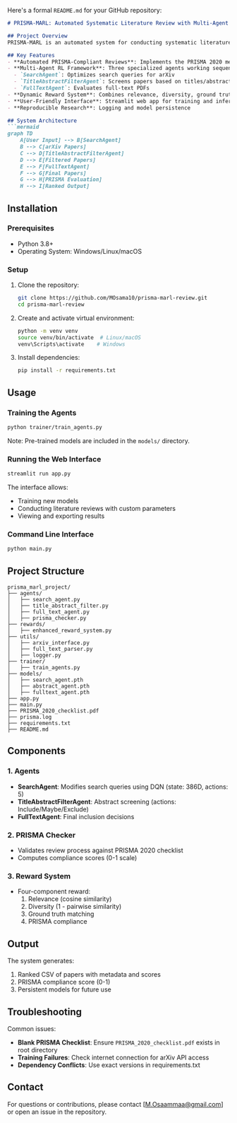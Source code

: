 Here's a formal `README.md` for your GitHub repository:

```markdown
# PRISMA-MARL: Automated Systematic Literature Review with Multi-Agent Reinforcement Learning

## Project Overview
PRISMA-MARL is an automated system for conducting systematic literature reviews in compliance with the PRISMA 2020 guidelines. The system leverages a Multi-Agent Reinforcement Learning (MARL) framework with Deep Q-Networks (DQNs) to streamline the literature review process through three specialized agents that handle search, abstract screening, and full-text evaluation. The system includes a web interface for user interaction and produces ranked paper lists with PRISMA compliance scores.

## Key Features
- **Automated PRISMA-Compliant Reviews**: Implements the PRISMA 2020 methodology for systematic reviews
- **Multi-Agent RL Framework**: Three specialized agents working sequentially:
  - `SearchAgent`: Optimizes search queries for arXiv
  - `TitleAbstractFilterAgent`: Screens papers based on titles/abstracts
  - `FullTextAgent`: Evaluates full-text PDFs
- **Dynamic Reward System**: Combines relevance, diversity, ground truth matching, and PRISMA compliance
- **User-Friendly Interface**: Streamlit web app for training and inference
- **Reproducible Research**: Logging and model persistence

## System Architecture
```mermaid
graph TD
    A[User Input] --> B[SearchAgent]
    B --> C[arXiv Papers]
    C --> D[TitleAbstractFilterAgent]
    D --> E[Filtered Papers]
    E --> F[FullTextAgent]
    F --> G[Final Papers]
    G --> H[PRISMA Evaluation]
    H --> I[Ranked Output]
```

## Installation
### Prerequisites
- Python 3.8+
- Operating System: Windows/Linux/macOS

### Setup
1. Clone the repository:
   ```bash
   git clone https://github.com/MOsama10/prisma-marl-review.git
   cd prisma-marl-review
   ```

2. Create and activate virtual environment:
   ```bash
   python -m venv venv
   source venv/bin/activate  # Linux/macOS
   venv\Scripts\activate    # Windows
   ```

3. Install dependencies:
   ```bash
   pip install -r requirements.txt
   ```

## Usage
### Training the Agents
```bash
python trainer/train_agents.py
```
Note: Pre-trained models are included in the `models/` directory.

### Running the Web Interface
```bash
streamlit run app.py
```
The interface allows:
- Training new models
- Conducting literature reviews with custom parameters
- Viewing and exporting results

### Command Line Interface
```bash
python main.py
```

## Project Structure
```
prisma_marl_project/
├── agents/
│   ├── search_agent.py
│   ├── title_abstract_filter.py
│   ├── full_text_agent.py
│   ├── prisma_checker.py
├── rewards/
│   ├── enhanced_reward_system.py
├── utils/
│   ├── arxiv_interface.py
│   ├── full_text_parser.py
│   ├── logger.py
├── trainer/
│   ├── train_agents.py
├── models/
│   ├── search_agent.pth
│   ├── abstract_agent.pth
│   ├── fulltext_agent.pth
├── app.py
├── main.py
├── PRISMA_2020_checklist.pdf
├── prisma.log
├── requirements.txt
├── README.md
```

## Components
### 1. Agents
- **SearchAgent**: Modifies search queries using DQN (state: 386D, actions: 5)
- **TitleAbstractFilterAgent**: Abstract screening (actions: Include/Maybe/Exclude)
- **FullTextAgent**: Final inclusion decisions

### 2. PRISMA Checker
- Validates review process against PRISMA 2020 checklist
- Computes compliance scores (0-1 scale)

### 3. Reward System
- Four-component reward:
  1. Relevance (cosine similarity)
  2. Diversity (1 - pairwise similarity)
  3. Ground truth matching
  4. PRISMA compliance

## Output
The system generates:
1. Ranked CSV of papers with metadata and scores
2. PRISMA compliance score (0-1)
3. Persistent models for future use

## Troubleshooting
Common issues:
- **Blank PRISMA Checklist**: Ensure `PRISMA_2020_checklist.pdf` exists in root directory
- **Training Failures**: Check internet connection for arXiv API access
- **Dependency Conflicts**: Use exact versions in requirements.txt


## Contact
For questions or contributions, please contact [M.Osaammaa@gmail.com] or open an issue in the repository.
```
